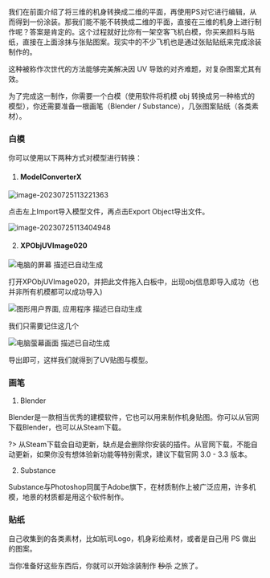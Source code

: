 我们在前面介绍了将三维的机身转换成二维的平面，再使用PS对它进行编辑，从而得到一份涂装。那我们能不能不转换成二维的平面，直接在三维的机身上进行制作呢？答案是肯定的。这个过程就好比你有一架空客飞机白模，你买来颜料与贴纸，直接在上面涂抹与张贴图案。现实中的不少飞机也是通过张贴贴纸来完成涂装制作的。

这种被称作次世代的方法能够完美解决因 UV 导致的对齐难题，对复杂图案尤其有效。

为了完成这一制作，你需要一个白模（使用软件将机模 obj 转换成另一种格式的模型），你还需要准备一根画笔（Blender / Substance），几张图案贴纸（各类素材）。

### 白模

你可以使用以下两种方式对模型进行转换：

1. #### ModelConverterX

![image-20230725113221363](https://bu.dusays.com/2023/07/25/64bf424ebfa53.png)



点击左上Import导入模型文件，再点击Export Object导出文件。


![image-20230725113404948](https://bu.dusays.com/2023/07/25/64bf42b623537.png)

2. #### XPObjUVImage020

![电脑的屏幕  描述已自动生成](https://bu.dusays.com/2023/07/25/64bf430884471.jpg)

打开XPObjUVImage020，并把此文件拖入白板中，出现obj信息即导入成功（也并非所有机模都可以成功导入)

![图形用户界面, 应用程序  描述已自动生成](https://bu.dusays.com/2023/07/25/64bf43823967c.jpg)

我们只需要记住这几个

![电脑萤幕画面  描述已自动生成](https://bu.dusays.com/2023/07/25/64bf43a0acf76.jpg)

导出即可，这样我们就得到了UV贴图与模型。

### 画笔

1. Blender

Blender是一款相当优秀的建模软件，它也可以用来制作机身贴图。你可以从官网下载Blender，也可以从Steam下载。

?> 从Steam下载会自动更新，缺点是会删除你安装的插件。从官网下载，不能自动更新，如果你没有想体验新功能等特别需求，建议下载官网 3.0 - 3.3 版本。

2. Substance

Substance与Photoshop同属于Adobe旗下，在材质制作上被广泛应用，许多机模，地景的材质都是用这个软件制作。

### 贴纸

自己收集到的各类素材，比如航司Logo，机身彩绘素材，或者是自己用 PS 做出的图案。

当你准备好这些东西后，你就可以开始涂装制作 ~~秒杀~~ 之旅了。





